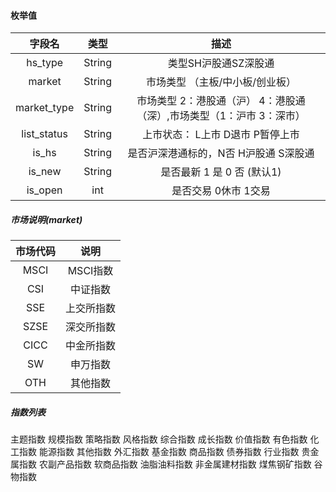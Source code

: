 #### **枚举值**
字段名    | 类型 | 描述| 
:--------: | :---: | :----: | 
hs_type | String | 类型SH沪股通SZ深股通 | 
market | String | 市场类型 （主板/中小板/创业板）|
market_type |String |市场类型 2：港股通（沪） 4：港股通（深）,市场类型（1：沪市 3：深市）
list_status | String | 上市状态： L上市 D退市 P暂停上市|
is_hs | String | 是否沪深港通标的，N否 H沪股通 S深股通 |
is_new | String | 是否最新 1 是 0 否 (默认1) |
is_open | int | 是否交易 0休市 1交易 |


##### **市场说明(market)**

市场代码	    | 说明 |
:--------: | :---: |
MSCI	| MSCI指数|
CSI	|中证指数|
SSE	|上交所指数|
SZSE  |	深交所指数|
CICC |	中金所指数|
SW	| 申万指数|
OTH	| 其他指数|



##### **指数列表**

主题指数
规模指数
策略指数
风格指数
综合指数
成长指数
价值指数
有色指数
化工指数
能源指数
其他指数
外汇指数
基金指数
商品指数
债券指数
行业指数
贵金属指数
农副产品指数
软商品指数
油脂油料指数
非金属建材指数
煤焦钢矿指数
谷物指数
